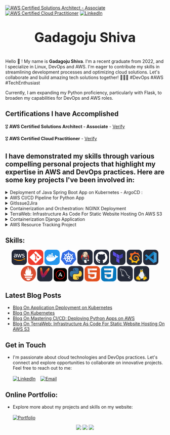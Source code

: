 <!--CERTS SHIELDS -->

[![AWS Certified Solutions Architect - Associate](https://img.shields.io/badge/AWS%20Certified%20Solutions%20Architect%20-%20Associate-FF9900?style=for-the-badge&logo=amazon-aws&logoColor=white)](https://aws.amazon.com/certification/certified-solutions-architect-associate/) [![AWS Certified Cloud Practitioner](https://img.shields.io/badge/AWS%20Certified%20Cloud%20Practitioner-232F3E?style=for-the-badge&logo=amazon-aws&logoColor=white)](https://aws.amazon.com/certification/cloud-practitioner/) [![LinkedIn][linkedin-shield]][linkedin-url]

## <p align="center" style="font-size:42px">Gadagoju Shiva</p>

Hello :wave: ! My name is <strong>Gadagoju Shiva</strong>. I'm a recent graduate from 2022, and I specialize in Linux, DevOps and AWS. I'm eager to contribute my skills in streamlining development processes and optimizing cloud solutions. Let's collaborate and build amazing tech solutions together! 🚀👨‍💻 #DevOps #AWS #TechEnthusiast

Currently, I am expanding my Python proficiency, particularly with Flask, to broaden my capabilities for DevOps and AWS roles.

<!-- ## Credentials Showcase
![Teaser](./teaser.gif) -->

## Certifications I have Accomplished

:medal_military: **AWS Certified Solutions Architect - Associate** - [Verify](https://www.credly.com/badges/015ecab6-7110-4eb8-a07a-ef88d61bdfbc/public_url)

:medal_military: **AWS Certified Cloud Practitioner** - [Verify](https://www.credly.com/badges/247ced3f-9c92-433c-92aa-c8895eb59d5f/public_url)

## I have demonstrated my skills through various compelling personal projects that highlight my expertise in AWS and DevOps practices. Here are some key projects I've been involved in:

<!-- projects -->
<!-- [![github][github-shield]][github-url] -->

<details>
  <summary>Deployment of Java Spring Boot App on Kubernetes - ArgoCD :</summary>
  <ol>
    <ul>
    <li>Established a streamlined pipeline using Jenkins for continuous integration and deployment from GitHub.</li>
    <li>Successfully employed Docker for efficient application packaging and deployment.</li>
    <li>Orchestrated Kubernetes clusters with Minikube for scalability.</li>
    <li>Implemented ArgoCD for automated and reliable application deployments</li>
    <li><a href="https://github.com/GadagojuShiva/employee-management-java-spring-boot">GitHub Repository</a></li>
    <ul>
  </ol>
  </details>
<details>
  <summary>AWS CI/CD Pipeline for Python App</summary>
  <ol>
      <ul>
        <li>Orchestrated an end-to-end CI/CD pipeline using AWS tools (CodeCommit, CodePipeline, CodeBuild, CodeDeploy) for a Python application.</li>
        <li>Resulted in streamlined development, testing, and deployment on EC2 instances, enhancing development efficiency and code reliability.</li>
        <li><a href="https://github.com/GadagojuShiva/aws-projects/tree/main/AWS-End-To-End-CICD-Projects">GitHub Repository</a></li>
      </ul>
  </ol>
</details> 
<details>
  <summary>GitIssue2Jira
</summary>
  <ol>
      <ul>
         <li>Developed "GitIssue2Jira" Flask app for automated JIRA ticket creation from GitHub comments.</li>
          <li>Integrated GitHub webhook to detect "/jira" command triggers for seamless ticket generation.</li>
        <li>Utilized JIRA API and robust error handling for reliable issue management across platforms.</li>
        <li><a href="https://github.com/GadagojuShiva/GitIssue2Jira">GitHub Repository</a></li>
      </ul>
  </ol>
</details> 
<details>
  <summary>Containerization and Orchestration: NGINX Deployment</summary>
  <ol>
    <ul>
    <li>Implemented NGINX web server deployment on Kubernetes with 2 replicas.</li>
    <li>Employed labels and selectors for efficient deployment management.</li>
    <li><a href="https://github.com/GadagojuShiva/kubernetes-examples">GitHub Repository</a></li>
    <ul>
  </ol>
  </details>

<details>
  <summary>TerraWeb: Infrastructure As Code For Static Website Hosting On AWS S3</summary>
  <ol>
      <ul>
        <li>Streamline static website hosting on Amazon S3 with TerraWeb.</a></li>
        <li>Effortlessly manage ownership, access controls, and website configurations.</a></li>
        <li>Deploy and manage AWS S3 using Terraform for a code-driven, hassle-free process.</a></li>
        <li><a href="https://github.com/GadagojuShiva/terraform_examples/tree/main/example-4">GitHub Repository</a></li>
      </ul>
  </ol>
</details>

<details>
  <summary>Containerization Django Application</summary>
  <ol>
    <ul>
    <li>Containerized a Python Django web app with Docker, ensuring streamlined deploymentand scalability while maintaining consistency across development, testing, and productionenvironments.      </li>
    <li><a href="https://github.com/GadagojuShiva/todo-application">GitHub Repository</a></li>
    <ul>
  </ol>
  </details>

<details>
  <summary>AWS Resource Tracking Project</summary>
  <ol>
      <ul>
        <li>This project is a simple Bash script to track resources in an AWS account. It lists information about EC2 instances, S3 buckets, Lambda functions, and IAM users.</li>
        <li><a href="https://github.com/GadagojuShiva/AWS_Resource_Tracking_Project">GitHub Repository</a></li>
      </ul>
  </ol>
</details>

<!-- - <details>
  <summary><strong>Secure VPC Setup with EC2 Instances</strong></summary>
  <ol>
      <ul>
        <li>Designed and configured a VPC with custom IP ranges.</li>
        <li>Set up public and private subnets, route tables, and associations.</li>
        <li>Implemented network security using network access control lists (ACLs) and security groups.</li>
        <li>Provisioned EC2 instances and assigned IAM roles.</li>
        <li><a href="https://github.com/GadagojuShiva/aws-projects/tree/main/AWS_VPC_with_servers_in_private_subnets_NAT">GitHub Repository</a></li>
      </ul>
  </ol>
</details> -->

<!-- - <details>
  <summary><strong>AWS Cloud Resume Challenge</strong></summary>
  <ol>
    <ul>
    <li>Developed a professional resume website using AWS, featuring a dynamic visitor counter, HTTPS security, and automated CI/CD pipelines with GitHub Actions.</li>
    <li><a href="https://github.com/GadagojuShiva/aws_cloud_resume_challenge">GitHub Repository</a></li>
    <ul>
  </ol>
</details> -->

<!-- - <details>
  <summary><strong>AWS Cloud Cost Optimization - Identifying Stale EBS Snapshots</strong></summary>
  <ol>
      <ul>
        <li>Developed an AWS Lambda function to automate the identification and removal of redundant EBS snapshots.</li>
        <li>Led to substantial cost savings through efficient resource management.</li>
        <li><a href="https://github.com/GadagojuShiva/aws-projects/tree/main/AWS_Cloud_Cost_Optimization_using_lambda_functions">GitHub Repository</a></li>
      </ul>
  </ol>
</details> -->

<!-- - <details>
  <summary><strong>Serverless API with AWS Lambda, DynamoDB, and API Gateway
  </strong></summary>
  <ol>
      <ul>
        <li>Designed and implemented a serverless API utilizing AWS Lambda, DynamoDB, and API Gateway for seamless data management. The API supports various DynamoDB operations, allowing for CRUD functionalities and includes comprehensive testing methods.</li>
        <li><a href="https://github.com/GadagojuShiva/aws-serverless-dynamodb-api">GitHub Repository</a></li>
      </ul>
  </ol>
</details> -->

## Skills:

<p align="center">
  <img src="./icons/aws.svg" width="48" alt="AWS">
  <img src="./icons/git.svg" width="48" alt="Git">
  <img src="./icons/docker.svg" width="48" alt="Docker">
  <img src="./icons/kubernetes.svg" width="48" alt="Kubernetes">
  <img src="./icons/jenkins.svg" width="48" alt="CSS">
  <img src="./icons/github.svg" width="48" alt="GitHub">
  <img src="./icons/Terraform-Dark.svg" width="48" alt="Terraform">
  <img src="./icons/grafana.svg" width="48" alt="Grafana">
  <img src="./icons/visual-studio.svg" width="48" alt="Visual Studio">
  <img src="./icons/Prometheus.svg" width="48" alt="Prometheus">
  <img src="./icons/Maven-Dark.svg" width="48" alt="Maven">
  <img src="./icons/ansible.svg" width="42" alt="Ansible">
  <img src="./icons/python.svg" width="48" alt="Python">
  <img src="./icons/html.svg" width="48" alt="HTML">
  <img src="./icons/css.svg" width="48" alt="CSS">
  <img src="./icons/mysql.svg" width="48" alt="CSS">
  <img src="./icons/linux.svg" width="48" alt="CSS">
</p>

## Latest Blog Posts

- <a href="https://dummyme.xyz/assests/blog/java-srping-boot-deployment/index.html" target="_blank">Blog On Application Deployment on Kubernetes</a>
- <a href="https://dummyme.xyz/assests/blog/Kubernetes-Blog/index.html" target="_blank">Blog On Kubernetes</a>
- <a href="https://dummyme.xyz/assests/blog/aws-cicd/index.html" target="_blank">Blog On Mastering CI/CD: Deploying Python Apps on AWS</a>
- <a href="https://dummyme.xyz/assests/blog/hosting-website-on-s3-using-terraform/index.html" target="_blank">Blog On TerraWeb: Infrastructure As Code For Static Website Hosting On AWS S3</a>

## Get in Touch

- I'm passionate about cloud technologies and DevOps practices. Let's connect and explore opportunities to collaborate on innovative projects. Feel free to reach out to me:
  <br>
  <br>
  [![LinkedIn](https://img.shields.io/badge/Connect%20on%20LinkedIn-blue?style=for-the-badge&logo=linkedin&logoColor=white)](https://www.linkedin.com/in/shiva-gadagoju/) &nbsp;&nbsp; [![Email](https://img.shields.io/badge/Send%20Mail-red?style=for-the-badge&logo=gmail&logoColor=white)](mailto:gadagojushiva00@gmail.com)

## Online Portfolio:

- Explore more about my projects and skills on my website:
  <br>
  <br>
  [![Portfolio](https://img.shields.io/badge/My%20Portfolio-Visit%20Now-000000?style=for-the-badge&logo=google-chrome&logoColor=yellow&colorA=000000&colorB=FFD700)](https://dummyme.xyz/)

<!-- MARKDOWN LINKS & IMAGES -->

[linkedin-shield]: https://img.shields.io/badge/-LinkedIn-black.svg?style=for-the-badge&logo=linkedin&colorB=200
[linkedin-url]: https://www.linkedin.com/in/gadagoju-shiva/
[github-shield]: https://img.shields.io/badge/GitHub-Repository-blue?style=flat-square&logo=github
[github-url]: https://github.com/gadagojushiva/AWS_Resource_Tracking_Project

<p align="center">
  <img src="https://github-readme-stats.vercel.app/api?username=gadagojushiva&theme=default&show_icons=true&hide_border=true&count_private=true" height="180"/>
  <img src="https://github-readme-stats.vercel.app/api/top-langs/?username=gadagojushiva&theme=default&show_icons=true&hide_border=true&layout=compact" height="180"/>
  <img src="https://github-readme-streak-stats.herokuapp.com/?user=gadagojushiva&theme=default&hide_border=true" height="180"/>
</p>

<!-- # Skills Matrix

| Skill         | Proficiency |
| ------------- | ----------- |
| AWS           | ⭐️⭐️⭐️⭐️        |
| Git           | ⭐️⭐️⭐️⭐️        |
| Kubernetes    | ⭐️⭐️⭐️⭐️        |
| Docker        | ⭐️⭐️⭐️⭐️        |
| GitHub        | ⭐️⭐️⭐️⭐️        |
| Terraform     | ⭐️⭐️⭐️⭐️        |
| Grafana       | ⭐️⭐️⭐️⭐️        |
| Visual Studio | ⭐️⭐️⭐️⭐️        |
| Prometheus    | ⭐️⭐️⭐️⭐️        |
| Maven         | ⭐️⭐️⭐️⭐️        |
| Ansible       | ⭐️⭐️⭐️⭐️        | -->

<!--
##### Cloud Services
<img src="https://skillicons.dev/icons?i=aws&perline=3" alt="AWS" width="48" height="48"> <img src="https://skillicons.dev/icons?i=kubernetes&perline=3" alt="Kubernetes" width="48" height="48"> <img src="https://skillicons.dev/icons?i=docker&perline=3" alt="Docker" width="48" height="48">

**Description:** Proficient in utilizing cloud services, specializing in AWS, with expertise in Kubernetes for container orchestration and Docker for containerization.

##### Version Control
<img src="https://skillicons.dev/icons?i=git&perline=3" alt="Git" width="48" height="48"> <img src="./icons/github.svg" alt="GitHub" width="48" height="48">

**Description:** Extensive experience in version control systems, particularly Git, and adept at managing repositories on GitHub.

##### Infrastructure as Code
<img src="./icons/Terraform-Dark.svg" alt="Terraform" width="48" height="48">

**Description:** Skilled in designing and implementing Infrastructure as Code (IaC) using Terraform for efficient and scalable infrastructure provisioning.

##### Monitoring and Visualization
<img src="./icons/Prometheus.svg" alt="Prometheus" width="48" height="48"> <img src="./icons/grafana.svg" alt="Grafana" width="48" height="48">

**Description:** Proficient in setting up robust monitoring solutions using Prometheus and creating insightful dashboards with Grafana.

##### Build and Automation
<img src="./icons/Maven-Dark.svg" alt="Maven" width="48" height="48"> <img src="./icons/ansible.svg" alt="Ansible" width="40" height="40">

**Description:** Expertise in build automation using Maven and proficient in implementing configuration management with Ansible.

##### Integrated Development Environment (IDE)
<img src="./icons/visual-studio.svg" alt="Visual Studio" width="48" height="48">

**Description:** Comfortable and productive with Visual Studio as the primary Integrated Development Environment (IDE) for software development. -->

<!-- Add more sections or customize the content based on your skills -->
